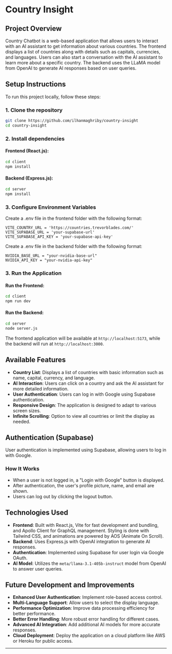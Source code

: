 # Country Insight

## Project Overview

Country Chatbot is a web-based application that allows users to interact with an AI assistant to get information about various countries. The frontend displays a list of countries along with details such as capitals, currencies, and languages. Users can also start a conversation with the AI assistant to learn more about a specific country. The backend uses the LLaMA model from OpenAI to generate AI responses based on user queries.

## Setup Instructions

To run this project locally, follow these steps:

### 1. Clone the repository

```bash
git clone https://github.com/ilhanmaghriby/country-insight
cd country-insight
```

### 2. Install dependencies

#### Frontend (React.js):

```bash
cd client
npm install
```

#### Backend (Express.js):

```bash
cd server
npm install
```

### 3. Configure Environment Variables

Create a .env file in the frontend folder with the following format:

```
VITE_COUNTRY_URL = 'https://countries.trevorblades.com/'
VITE_SUPABASE_URL = 'your-supabase-url'
VITE_SUPABASE_API_KEY = 'your-supabase-api-key'
```

Create a .env file in the backend folder with the following format:

```
NVIDIA_BASE_URL = "your-nvidia-base-url"
NVIDIA_API_KEY = "your-nvidia-api-key"

```

### 3. Run the Application

#### Run the Frontend:

```bash
cd client
npm run dev
```

#### Run the Backend:

```bash
cd server
node server.js
```

The frontend application will be available at `http://localhost:5173`, while the backend will run at `http://localhost:3000`.

## Available Features

- **Country List**: Displays a list of countries with basic information such as name, capital, currency, and language.
- **AI Interaction**: Users can click on a country and ask the AI assistant for more detailed information.
- **User Authentication**: Users can log in with Google using Supabase authentication.
- **Responsive Design**: The application is designed to adapt to various screen sizes.
- **Infinite Scrolling**: Option to view all countries or limit the display as needed.

## Authentication (Supabase)

User authentication is implemented using Supabase, allowing users to log in with Google.

### How It Works

- When a user is not logged in, a "Login with Google" button is displayed.
- After authentication, the user's profile picture, name, and email are shown.
- Users can log out by clicking the logout button.

## Technologies Used

- **Frontend**: Built with React.js, Vite for fast development and bundling, and Apollo Client for GraphQL management. Styling is done with Tailwind CSS, and animations are powered by AOS (Animate On Scroll).
- **Backend**: Uses Express.js with OpenAI integration to generate AI responses.
- **Authentication**: Implemented using Supabase for user login via Google OAuth.
- **AI Model**: Utilizes the `meta/llama-3.1-405b-instruct` model from OpenAI to answer user queries.

## Future Development and Improvements

- **Enhanced User Authentication**: Implement role-based access control.
- **Multi-Language Support**: Allow users to select the display language.
- **Performance Optimization**: Improve data processing efficiency for better performance.
- **Better Error Handling**: More robust error handling for different cases.
- **Advanced AI Integration**: Add additional AI models for more accurate responses.
- **Cloud Deployment**: Deploy the application on a cloud platform like AWS or Heroku for public access.

---
